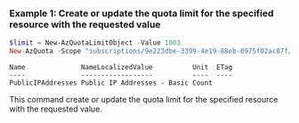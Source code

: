 ### Example 1: Create or update the quota limit for the specified resource with the requested value
```powershell
$limit = New-AzQuotaLimitObject -Value 1003
New-AzQuota -Scope "subscriptions/9e223dbe-3399-4e19-88eb-0975f02ac87f/providers/Microsoft.Network/locations/eastus2" -ResourceName "PublicIPAddresses" -Name "PublicIPAddresses" -Limit $limit
```

```output
Name              NameLocalizedValue          Unit  ETag
----              ------------------          ----  ----
PublicIPAddresses Public IP Addresses - Basic Count
```

This command create or update the quota limit for the specified resource with the requested value.